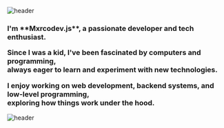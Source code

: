 ![header](https://capsule-render.vercel.app/api?type=waving&height=230&color=gradient&customColorList=16&text=Hi,%20There!&textBg=false&fontAlignY=40&reversal=false&animation=fadeIn)

<h3 aligh="center">
I'm **Mxrcodev.js**, a passionate developer and tech enthusiast.  

Since I was a kid, I've been fascinated by computers and programming,  
always eager to learn and experiment with new technologies.  

I enjoy working on **web development, backend systems, and low-level programming**,  
exploring how things work under the hood.  
</h3>


![header](https://capsule-render.vercel.app/api?type=venom&height=230&color=gradient&customColorList=18&text=MxrcoDev.js&textBg=false&fontAlignY=40&reversal=false&animation=fadeIn&fontColor=b603fc)
